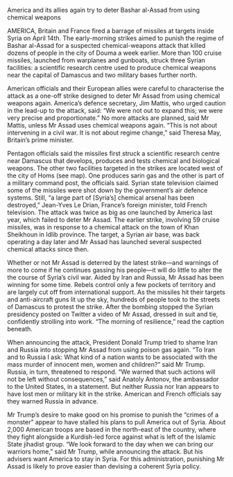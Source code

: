 America and its allies again try to deter Bashar al-Assad from using chemical weapons 

AMERICA, Britain and France fired a barrage of missiles at targets inside Syria on April 14th. The early-morning strikes aimed to punish the regime of Bashar al-Assad for a suspected chemical-weapons attack that killed dozens of people in the city of Douma a week earlier. More than 100 cruise missiles, launched from warplanes and gunboats, struck three Syrian facilities: a scientific research centre used to produce chemical weapons near the capital of Damascus and two military bases further north.

American officials and their European allies were careful to characterise the attack as a one-off strike designed to deter Mr Assad from using chemical weapons again. America’s defence secretary, Jim Mattis, who urged caution in the lead-up to the attack, said: “We were not out to expand this; we were very precise and proportionate.” No more attacks are planned, said Mr Mattis, unless Mr Assad uses chemical weapons again. “This is not about intervening in a civil war. It is not about regime change,” said Theresa May, Britain’s prime minister.

Pentagon officials said the missiles first struck a scientific research centre near Damascus that develops, produces and tests chemical and biological weapons. The other two facilities targeted in the strikes are located west of the city of Homs (see map). One produces sarin gas and the other is part of a military command post, the officials said. Syrian state television claimed some of the missiles were shot down by the government’s air defence systems. Still, “a large part of [Syria’s] chemical arsenal has been destroyed,” Jean-Yves Le Drian, France’s foreign minister, told French television.
The attack was twice as big as one launched by America last year, which failed to deter Mr Assad. The earlier strike, involving 59 cruise missiles, was in response to a chemical attack on the town of Khan Sheikhoun in Idlib province. The target, a Syrian air base, was back operating a day later and Mr Assad has launched several suspected chemical attacks since then.

Whether or not Mr Assad is deterred by the latest strike—and warnings of more to come if he continues gassing his people—it will do little to alter the the course of Syria’s civil war. Aided by Iran and Russia, Mr Assad has been winning for some time. Rebels control only a few pockets of territory and are largely cut off from international support. As the missiles hit their targets and anti-aircraft guns lit up the sky, hundreds of people took to the streets of Damascus to protest the strike. After the bombing stopped the Syrian presidency posted on Twitter a video of Mr Assad, dressed in suit and tie, confidently strolling into work. “The morning of resilience,” read the caption beneath.

When announcing the attack, President Donald Trump tried to shame Iran and Russia into stopping Mr Assad from using poison gas again. “To Iran and to Russia I ask: What kind of a nation wants to be associated with the mass murder of innocent men, women and children?” said Mr Trump. Russia, in turn, threatened to respond. “We warned that such actions will not be left without consequences,” said Anatoly Antonov, the ambassador to the United States, in a statement. But neither Russia nor Iran appears to have lost men or military kit in the strike. American and French officials say they warned Russia in advance.

Mr Trump’s desire to make good on his promise to punish the “crimes of a monster” appear to have stalled his plans to pull America out of Syria. About 2,000 American troops are based in the north-east of the country, where they fight alongside a Kurdish-led force against what is left of the Islamic State jihadist group. “We look forward to the day when we can bring our warriors home,” said Mr Trump, while announcing the attack. But his advisers want America to stay in Syria. For this administration, punishing Mr Assad is likely to prove easier than devising a coherent Syria policy.
